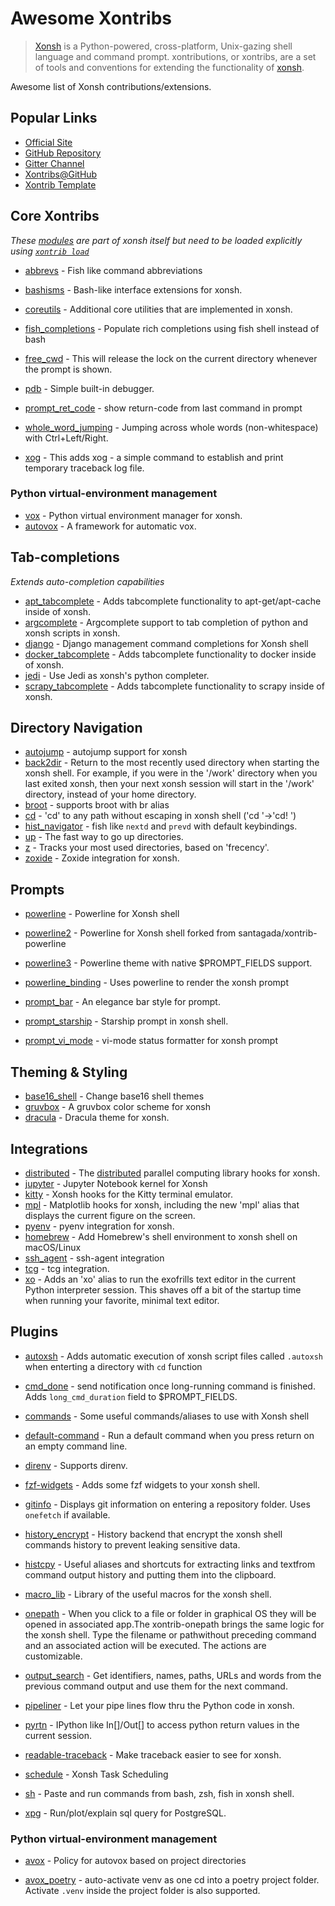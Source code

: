 # Awesome Xontribs

> [Xonsh](https://xon.sh/) is a Python-powered, cross-platform, Unix-gazing shell language and command prompt. 
> xontributions, or xontribs, are a set of tools and conventions for extending the functionality of [xonsh](https://xon.sh/).

Awesome list of Xonsh contributions/extensions. 



## Popular Links

- [Official Site](https://xon.sh/)
- [GitHub Repository](https://github.com/xonsh/xonsh)
- [Gitter Channel](https://gitter.im/xonsh/xonsh)
- [Xontribs@GitHub](https://github.com/topics/xontrib)
- [Xontrib Template](https://github.com/xonsh/xontrib-cookiecutter/)


## Core Xontribs

*These [modules](https://xon.sh/api/_autosummary/xontribs/xontrib.html) are part of xonsh itself but need to be loaded explicitly using [`xontrib load`](https://xon.sh/tutorial_xontrib.html#loading-xontribs)*

* [abbrevs](https://xon.sh/api/_autosummary/xontribs/xontrib.abbrevs.html#module-xontrib.abbrevs) - Fish like command abbreviations

* [bashisms](https://xon.sh/api/_autosummary/xontribs/xontrib.bashisms.html#module-xontrib.bashisms) - Bash-like interface extensions for xonsh.

* [coreutils](https://xon.sh/api/_autosummary/xontribs/xontrib.coreutils.html#module-xontrib.coreutils) - Additional core utilities that are implemented in xonsh.

* [fish_completions](https://xon.sh/api/_autosummary/xontribs/xontrib.fish_completer.html#module-xontrib.fish_completer) - Populate rich completions using fish shell instead of bash

* [free_cwd](https://xon.sh/api/_autosummary/xontribs/xontrib.free_cwd.html#module-xontrib.free_cwd) - This will release the lock on the current directory whenever the prompt is shown.

* [pdb](https://xon.sh/api/_autosummary/xontribs/xontrib.pdb.html#module-xontrib.pdb) - Simple built-in debugger.

* [prompt_ret_code](https://xon.sh/api/_autosummary/xontribs/xontrib.prompt_ret_code.html#module-xontrib.prompt_ret_code) - show return-code from last command in prompt

* [whole_word_jumping](https://xon.sh/api/_autosummary/xontribs/xontrib.whole_word_jumping.html#module-xontrib.whole_word_jumping) - Jumping across whole words (non-whitespace) with Ctrl+Left/Right.

* [xog](https://xon.sh/api/_autosummary/xontribs/xontrib.xog.html#module-xontrib.xog) - This adds xog - a simple command to establish and print temporary traceback log file.

### Python virtual-environment management

  * [vox](https://xon.sh/api/_autosummary/xontribs/xontrib.vox.html#module-xontrib.vox) - Python virtual environment manager for xonsh.
  * [autovox](https://xon.sh/api/_autosummary/xontribs/xontrib.autovox.html#module-xontrib.autovox) - A framework for automatic vox.


## Tab-completions

*Extends auto-completion capabilities*

* [apt_tabcomplete](https://github.com/DangerOnTheRanger/xonsh-apt-tabcomplete) - Adds tabcomplete functionality to apt-get/apt-cache inside of xonsh.
* [argcomplete](https://github.com/anki-code/xontrib-argcomplete) - Argcomplete support to tab completion of python and xonsh scripts in xonsh.
* [django](https://github.com/jnoortheen/xontrib-django) - Django management command completions for Xonsh shell
* [docker_tabcomplete](https://github.com/xsteadfastx/xonsh-docker-tabcomplete) - Adds tabcomplete functionality to docker inside of xonsh.
* [jedi](https://github.com/xonsh/xontrib-jedi) - Use Jedi as xonsh's python completer.
* [scrapy_tabcomplete](https://github.com/Granitas/xonsh-scrapy-tabcomplete) - Adds tabcomplete functionality to scrapy inside of xonsh.

## Directory Navigation

* [autojump](https://github.com/wshanks/xontrib-autojump) - autojump support for xonsh
* [back2dir](https://github.com/anki-code/xontrib-back2dir) - Return to the most recently used directory when starting the xonsh shell. For example, if you were in the '/work' directory when you last exited xonsh, then your next xonsh session will start in the '/work' directory, instead of your home directory.
* [broot](https://github.com/jnoortheen/xontrib-broot) - supports broot with br alias
* [cd](https://github.com/eugenesvk/xontrib-cd) - 'cd' to any path without escaping in xonsh shell ('cd '→'cd! ')
* [hist_navigator](https://github.com/jnoortheen/xontrib-hist-navigator) - fish like `nextd` and `prevd` with default keybindings.
* [up](https://github.com/oh-my-xonsh/xontrib-up) - The fast way to go up directories.
* [z](https://github.com/AstraLuma/xontrib-z) - Tracks your most used directories, based on 'frecency'.
* [zoxide](https://github.com/dyuri/xontrib-zoxide) - Zoxide integration for xonsh.



## Prompts

* [powerline](https://github.com/santagada/xontrib-powerline) - Powerline for Xonsh shell

* [powerline2](https://github.com/vaaaaanquish/xontrib-powerline2) - Powerline for Xonsh shell forked from santagada/xontrib-powerline

* [powerline3](https://github.com/jnoortheen/xontrib-powerline3) - Powerline theme with native $PROMPT_FIELDS support.

* [powerline_binding](https://github.com/dyuri/xontrib-powerline-binding) - Uses powerline to render the xonsh prompt

* [prompt_bar](https://github.com/anki-code/xontrib-prompt-bar) - An elegance bar style for prompt.

* [prompt_starship](https://github.com/anki-code/xontrib-prompt-starship) - Starship prompt in xonsh shell.

* [prompt_vi_mode](https://github.com/t184256/xontrib-prompt-vi-mode) - vi-mode status formatter for xonsh prompt

  

## Theming & Styling

* [base16_shell](https://github.com/ErickTucto/xontrib-base16-shell) - Change base16 shell themes
* [gruvbox](https://github.com/rpdelaney/xontrib-gruvbox) - A gruvbox color scheme for xonsh
* [dracula](https://github.com/agoose77/xontrib-dracula) - Dracula theme for xonsh.



## Integrations

* [distributed](https://github.com/xonsh/xontrib-distributed) - The [distributed](https://pypi.org/project/distributed/) parallel computing library hooks for xonsh.
* [jupyter](https://github.com/xonsh/xontrib-jupyter-shell) - Jupyter Notebook kernel for Xonsh
* [kitty](https://github.com/scopatz/xontrib-kitty) - Xonsh hooks for the Kitty terminal emulator.
* [mpl](https://github.com/xonsh/xontrib-mpl) - Matplotlib hooks for xonsh, including the new 'mpl' alias that displays the current figure on the screen.
* [pyenv](https://github.com/dyuri/xontrib-pyenv) - pyenv integration for xonsh.
* [homebrew](https://github.com/eugenesvk/xontrib-homebrew) - Add Homebrew's shell environment to xonsh shell on macOS/Linux
* [ssh_agent](https://github.com/dyuri/xontrib-ssh-agent) - ssh-agent integration
* [tcg](https://github.com/zasdfgbnm/tcg/tree/master/shells/xonsh) - tcg integration.
* [xo](https://github.com/scopatz/xo) - Adds an 'xo' alias to run the exofrills text editor in the current Python interpreter session. This shaves off a bit of the startup time when running your favorite, minimal text editor.

## Plugins

* [autoxsh](https://github.com/Granitas/xonsh-autoxsh) - Adds automatic execution of xonsh script files called ``.autoxsh`` when enterting a directory with ``cd`` function

* [cmd_done](https://github.com/jnoortheen/xontrib-cmd-durations) - send notification once long-running command is finished. Adds `long_cmd_duration` field to $PROMPT_FIELDS.

* [commands](https://github.com/jnoortheen/xontrib-commands) - Some useful commands/aliases to use with Xonsh shell

* [default-command](https://github.com/oh-my-xonsh/xontrib-default-command) - Run a default command when you press return on an empty command line.

* [direnv](https://github.com/74th/xonsh-direnv) - Supports direnv.

* [fzf-widgets](https://github.com/laloch/xontrib-fzf-widgets) - Adds some fzf widgets to your xonsh shell.

* [gitinfo](https://github.com/dyuri/xontrib-gitinfo) - Displays git information on entering a repository folder. Uses ``onefetch`` if available.

* [history_encrypt](https://github.com/anki-code/xontrib-history-encrypt) - History backend that encrypt the xonsh shell commands history to prevent leaking sensitive data.

* [histcpy](https://github.com/con-f-use/xontrib-histcpy) - Useful aliases and shortcuts for extracting links and textfrom command output history and putting them into the clipboard.

* [macro_lib](https://github.com/anki-code/xontrib-macro-lib) - Library of the useful macros for the xonsh shell.

* [onepath](https://github.com/anki-code/xontrib-onepath) - When you click to a file or folder in graphical OS they will be opened in associated app.The xontrib-onepath brings the same logic for the xonsh shell. Type the filename or pathwithout preceding command and an associated action will be executed. The actions are customizable.

* [output_search](https://github.com/anki-code/xontrib-output-search) - Get identifiers, names, paths, URLs and words from the previous command output and use them for the next command.

* [pipeliner](https://github.com/anki-code/xontrib-pipeliner) - Let your pipe lines flow thru the Python code in xonsh.

* [pyrtn](https://github.com/dyuri/xontrib-pyrtn) - IPython like In[]/Out[] to access python return values in the current session.

* [readable-traceback](https://github.com/6syun9/xontrib-readable-traceback) - Make traceback easier to see for xonsh.

* [schedule](https://github.com/AstraLuma/xontrib-schedule) - Xonsh Task Scheduling

* [sh](https://github.com/anki-code/xontrib-sh) - Paste and run commands from bash, zsh, fish in xonsh shell.

* [xpg](https://github.com/fengttt/xsh/tree/master/py) - Run/plot/explain sql query for PostgreSQL.

### Python virtual-environment management

  * [avox](https://github.com/AstraLuma/xontrib-avox) - Policy for autovox based on project directories

  * [avox_poetry](https://github.com/jnoortheen/xontrib-avox-poetry) - auto-activate venv as one cd into a poetry project folder. Activate ``.venv`` inside the project folder is also supported.

    
